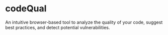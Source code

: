 # codeQual
An intuitive browser-based tool to analyze the quality of your code, suggest best practices, and detect potential vulnerabilities.
